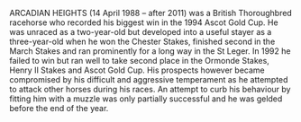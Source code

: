 ARCADIAN HEIGHTS (14 April 1988 – after 2011) was a British Thoroughbred racehorse who recorded his biggest win in the 1994 Ascot Gold Cup. He was unraced as a two-year-old but developed into a useful stayer as a three-year-old when he won the Chester Stakes, finished second in the March Stakes and ran prominently for a long way in the St Leger. In 1992 he failed to win but ran well to take second place in the Ormonde Stakes, Henry II Stakes and Ascot Gold Cup. His prospects however became compromised by his difficult and aggressive temperament as he attempted to attack other horses during his races. An attempt to curb his behaviour by fitting him with a muzzle was only partially successful and he was gelded before the end of the year.

